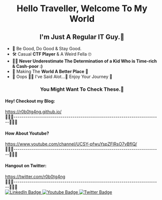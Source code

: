  
<h1 align="center"> Hello Traveller, Welcome To My World  </h1>

<h2 align="center"> I'm Just A Regular IT Guy.🤫 </h2>

- 🤝 Be Good, Do Good & Stay Good.
- 🛠️ Casual **CTF Player** & A Weird Fella 🙄 
- 🏋🏻 **Never Underestimate The Determination of a Kid Who is Time-rich & Cash-poor :)**
- 🥅 Making The **World A Better Place** 🤗 
- 🤡 Oops 🤦‍♂️ I've Said Alot...🤭 Enjoy Your Journey 🥳

<h3 align="center"> You Might Want To Check These.🤫 </h3>

<h4> Hey! Checkout my Blog:</h4><a href="https://r0b0tg4ng.github.io/">https://r0b0tg4ng.github.io/</a><br>
🚴🏻‍♀️---------------------------------------------------------------------------🚵🏻‍♀️
<h4> How About Youtube?</h4><a href="https://www.youtube.com/channel/UCSY-pfwuYspZFlRsO7vBfIQ/">https://www.youtube.com/channel/UCSY-pfwuYspZFlRsO7vBfIQ/</a><br>
🚴🏻‍♀️---------------------------------------------------------------------------🚵🏻‍♀️
<h4> Hangout on Twitter:</h4><a href="https://twitter.com/r0b0tg4ng/">https://twitter.com/r0b0tg4ng</a><br>
🚴🏻‍♀️---------------------------------------------------------------------------🚵🏻‍♀️

<div id="badges">
  <a href="your-linkedin-URL">
    <img src="https://img.shields.io/badge/LinkedIn-blue?style=for-the-badge&logo=linkedin&logoColor=white" alt="LinkedIn Badge"/>
  </a>
  <a href="https://www.youtube.com/channel/UCSY-pfwuYspZFlRsO7vBfIQ/">
    <img src="https://img.shields.io/badge/YouTube-red?style=for-the-badge&logo=youtube&logoColor=white" alt="Youtube Badge"/>
  </a>
  <a href="https://twitter.com/r0b0tg4ng/">
    <img src="https://img.shields.io/badge/Twitter-blue?style=for-the-badge&logo=twitter&logoColor=white" alt="Twitter Badge"/>
  </a>
</div>
